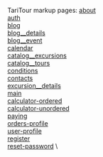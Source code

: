 TariTour markup
pages: 
[about](https://sififox.github.io/Tari-tour-HTML/markup/app/src/pages/about/) \
[auth](https://sififox.github.io/Tari-tour-HTML/markup/app/src/pages/auth/) \
[blog](https://sififox.github.io/Tari-tour-HTML/markup/app/src/pages/main/) \
[blog__details](https://sififox.github.io/Tari-tour-HTML/markup/app/src/pages/blog__details/) \
[blog__event](https://sififox.github.io/Tari-tour-HTML/markup/app/src/pages/blog__event/) \
[calendar](https://sififox.github.io/Tari-tour-HTML/markup/app/src/pages/calendar/) \
[catalog__excursions](https://sififox.github.io/Tari-tour-HTML/markup/app/src/pages/catalog__excursions/) \
[catalog__tours](https://sififox.github.io/Tari-tour-HTML/markup/app/src/pages/catalog__tours/) \
[conditions](https://sififox.github.io/Tari-tour-HTML/markup/app/src/pages/conditions/) \
[contacts](https://sififox.github.io/Tari-tour-HTML/markup/app/src/pages/contacts/) \
[excursion__details](https://sififox.github.io/Tari-tour-HTML/markup/app/src/pages/excursion__details/) \
[main](https://sififox.github.io/Tari-tour-HTML/markup/app/src/pages/main/) \
[calculator-ordered](https://sififox.github.io/Tari-tour-HTML/markup/app/src/pages/order__paying/calculator-ordered.html) \
[calculator-unordered](https://sififox.github.io/Tari-tour-HTML/markup/app/src/pages/order__paying/calculator-unordered.html) \
[paying](https://sififox.github.io/Tari-tour-HTML/markup/app/src/pages/paying/) \
[orders-profile](https://sififox.github.io/Tari-tour-HTML/markup/app/src/pages/profile/orders-profile) \
[user-profile](https://sififox.github.io/Tari-tour-HTML/markup/app/src/pages/profile/user-profile) \
[register](https://sififox.github.io/Tari-tour-HTML/markup/app/src/pages/register/) \
[reset-password](https://sififox.github.io/Tari-tour-HTML/markup/app/src/pages/reset-password/) \
